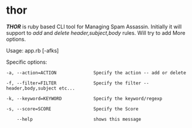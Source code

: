 thor
====

***THOR*** is ruby based CLI tool for Managing Spam Assassin. Initially it will support to *add* and *delete* *header,subject,body* rules. Will try to add More options.

Usage: app.rb [-afks]


Specific options:

    -a, --action=ACTION              Specify the action -- add or delete
    
    -f, --filter=FILTER              Specify the filter -- header,body,subject etc...
    
    -k, --keyword=KEYWORD            Specify the keyword/regexp
    
    -s, --score=SCORE                Specify the Score
    
        --help                       shows this message
        
